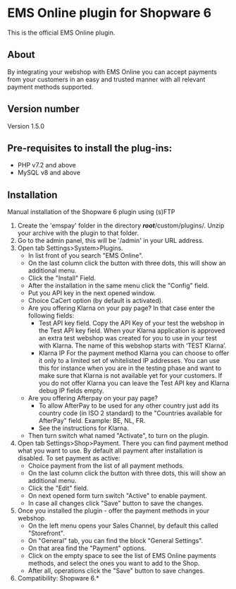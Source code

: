 # EMS Online plugin for Shopware 6
This is the official EMS Online plugin.

## About
By integrating your webshop with EMS Online you can accept payments from your customers in an easy and trusted manner with all relevant payment methods supported.

## Version number
Version 1.5.0

## Pre-requisites to install the plug-ins: 
- PHP v7.2 and above
- MySQL v8 and above

## Installation
Manual installation of the Shopware 6 plugin using (s)FTP

1. Create the 'emspay' folder in the directory <i><b>root</b></i>/custom/plugins/. Unzip your archive with the plugin to that folder.
2. Go to the admin panel, this will be '/admin' in your URL address. 
3. Open tab Settings>System>Plugins. 
    * In list front of you search "EMS Online".
    * On the last column click the button with three dots, this will show an additional menu.
    * Click the "Install" Field. 
    * After the installation in the same menu click the "Config" field.  
    * Put you API key in the next opened window.
    * Choice CaCert option (by default is activated).
    * Are you offering Klarna on your pay page? In that case enter the following fields:
        * Test API key field. Copy the API Key of your test the webshop in the Test API key field. When your Klarna application is approved an extra test webshop was created for you to use in your test with Klarna. The name of this webshop starts with ‘TEST Klarna’.
        * Klarna IP For the payment method Klarna you can choose to offer it only to a limited set of whitelisted IP addresses. You can use this for instance when you are in the testing phase and want to make sure that Klarna is not available yet for your customers. If you do not offer Klarna you can leave the Test API key and Klarna debug IP fields empty.
    * Are you offering Afterpay on your pay page?
        * To allow AfterPay to be used for any other country just add its country code (in ISO 2 standard) to the "Countries available for AfterPay" field. Example: BE, NL, FR.
        * See the instructions for Klarna.
    * Then turn switch what named "Activate", to turn on the plugin.
4. Open tab Settings>Shop>Payment. There you can find payment method what you want to use. By default all payment after installation is disabled. To set payment as active:
    * Choice payment from the list of all payment methods.
    * On the last column click the button with three dots, this will show an additional menu.
    * Click the "Edit" field.
    * On next opened form turn switch "Active" to enable payment.
    * In case all changes click "Save" button to save the changes. 
5. Once you installed the plugin - offer the payment methods in your webshop.
    * On the left menu opens your Sales Channel, by default this called "Storefront".
    * On "General" tab, you can find the block "General Settings".
    * On that area find the "Payment" options.
    * Click on the empty space to see the list of EMS Online payments methods, and select the ones you want to add to the Shop.
    * After all, operations click the "Save" button to save changes.
6. Compatibility: Shopware 6.*
